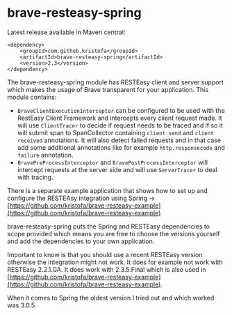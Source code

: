 # brave-resteasy-spring #

Latest release available in Maven central:

    <dependency>
        <groupId>com.github.kristofa</groupId>
        <artifactId>brave-resteasy-spring</artifactId>
        <version>2.3</version>
    </dependency>


The brave-resteasy-spring module has RESTEasy client and server support which makes the
usage of Brave transparent for your application. This module contains:

*   `BraveClientExecutionInterceptor` can be configured to be used with the RestEasy
Client Framework and intercepts every client request made.  It will use `ClientTracer` to
decide if request needs to be traced and if so it will submit span to SpanCollector containing
`client send` and `client received` annotations.  It will also detect failed requests and in that
case add some additional annotations like for example `http.responsecode` and `failure` annotation. 
*   `BravePreProcessInterceptor` and `BravePostProcessInterceptor` will intercept requests at the
server side and will use `ServerTracer` to deal with tracing.
  
There is a separate example application that shows how to set up and configure the
RESTEAsy integration using Spring -> [https://github.com/kristofa/brave-resteasy-example](https://github.com/kristofa/brave-resteasy-example)

brave-resteasy-spring puts the Spring and RESTEasy dependencies to scope provided which means you are free to choose the
versions yourself and add the dependencies to your own application. 

Important to know is that you should use a recent RESTEasy version otherwise
the integration might not work. It does for example not work with RESTEasy 2.2.1.GA. 
It does work with 2.3.5.Final which is also used in 
[https://github.com/kristofa/brave-resteasy-example](https://github.com/kristofa/brave-resteasy-example). 

When it comes to Spring the oldest version I tried out and which worked was 3.0.5. 
